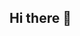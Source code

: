## Hi there 👋

<!--
**Otávio Brandão** is a ✨ _special_ ✨ repository because its `README.md` (this file) appears on your GitHub profile.

Here are some ideas to get you started:

- 🔭 I’m currently working in an investment fund.
- 🌱 I’m currently learning  about AWS and AZURE.
- 👯 I’m looking to collaborate in projects with Cloud and Data.
- 💬 Ask me about python, javascript, sql...
- 📫 How to reach me: otavioac.brandao@gmail.com  / projt4.0@gmail.com  / +55 31 99546 0797
- ⚡ Fun fact about me: I'm in love with horses, Cruzeiro and being on the beach lol


<div>
<a href="https://github.com/seu-usuário-aqui">
<img height="180em" src="https://github-readme-stats.vercel.app/api/top-langs/?username=Projt40&layout=compact&langs_count=7&theme=dracula"/>
</div>
-->
